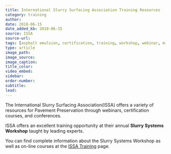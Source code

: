 ```yaml
---
title: International Slurry Surfacing Association Training Resources
category: training
author:
date: 2018-06-15
date_added_kb: 2018-06-15
source: ISSA
source-url:
tags: [asphalt emulsion, certification, training, workshop, webinar, microsurfacing, slurry, chip seal]
type: article
image_path:
image_source:
image_caption:
title_color:
video_embed:
sidebar:
order-number:
subtitle:
lead:
---
```

The International Slurry Surfacing Association(ISSA) offers a variety of resources for Pavement Preservation through webinars, certification courses, and conferences.
<!--more-->

ISSA offers an excellent training opportunity at their annual **Slurry Systems Workshop** taught by leading experts.

You can find complete information about the Slurry Systems Workshop as well as on-line courses at the [ISSA Training](https://www.slurry.org/page/indtrainingcourses "ISSA Training") page.
